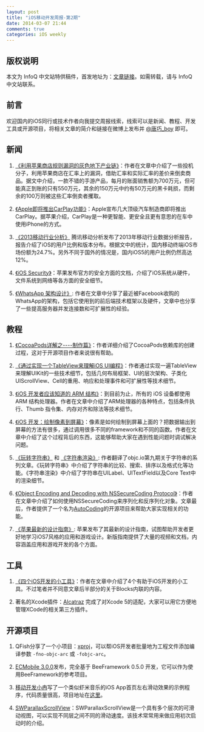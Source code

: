 ```yaml
---
layout: post
title: "iOS移动开发周报-第2期"
date: 2014-03-07 21:44
comments: true
categories: iOS weekly
---
```


## 版权说明

本文为 InfoQ 中文站特供稿件，首发地址为：[文章链接](http://www.infoq.com/cn/news/2014/03/apple-store-gray-chain)。如需转载，请与 InfoQ 中文站联系。

## 前言

欢迎国内的iOS同行或技术作者向我提交周报线索，线索可以是新闻、教程、开发工具或开源项目，将相关文章的简介和链接在微博上发布并 [@唐巧_boy](http://weibo.com/tangqiaoboy) 即可。


## 新闻

 1. [《利用苹果商店规则漏洞的灰色地下产业链》](http://daily.zhihu.com/story/3350426)：作者在文章中介绍了一些投机分子，利用苹果商店在汇率上的漏洞，借助汇率和实际汇率的差价来倒卖商品。据文中介绍，一款不错的手游产品，每月的账面销售额为700万元，但可能真正到账的只有550万元，其余的150万元中约有50万元的黑卡耗损，而剩余的100万则被这些汇率倒卖者攫取。

 1. [《Apple即将推出CarPlay功能》](http://www.guomii.com/posts/37790)：Apple宣布几大顶级汽车制造商即将推出CarPlay。据苹果介绍，CarPlay是一种更智能、更安全且更有意思的在车中使用iPhone的方式。
 
 1. [《2013移动行业分析》](http://djt.qq.com/mobile/article/1073) 腾讯移动分析发布了2013年移动行业数据分析报告，报告介绍了iOS的用户比例和版本分布。根据文中的统计，国内移动终端iOS市场份额为24.7%。另外不同于国外的情况是，国内iOS5的用户比例仍然高达12%。
 
 1. [《iOS Security》](http://images.apple.com/iphone/business/docs/iOS_Security_Feb14.pdf)：苹果发布官方的安全方面的文档，介绍了iOS系统从硬件，文件系统到网络等各方面的安全细节。
  
 1. [《WhatsApp 架构设计》](http://highscalability.com/blog/2014/2/26/the-whatsapp-architecture-facebook-bought-for-19-billion.html): 作者在文章中分享了最近被Facebook收购的WhatsApp的架构，包括它使用到的前后端技术框架以及硬件，文章中也分享了一些提高服务器并发连接数和可扩展性的经验。  
  
## 教程

 1. [《CocoaPods详解之----制作篇》](http://blog.csdn.net/wzzvictory/article/details/20067595)：作者详细介绍了CocoaPods依赖库的创建过程，这对于开源项目作者来说很有帮助。

 1. [《通过实现一个TableView来理解iOS UI编程》](http://blog.jobbole.com/61101/)：作者通过实现一遍TableView来理解UIKit的一些技术细节，包括几何布局框架、UI的层次架构、子类化UIScrollView、Cell的重用、响应和处理事件和可扩展性等技术细节。

 1. [《iOS 开发者应该知道的 ARM 结构》](http://www.yidianzixun.com/article/news_eaf23f7ff41d4862ecbf0d10441cf5f5?s=1)：到目前为止，所有的 iOS 设备都使用 ARM 结构处理器。作者在文章中介绍了ARM处理器的各种特点，包括条件执行、Thumb 指令集、内存对齐和除法等技术细节。
 
 1. [《iOS 开发：绘制像素到屏幕》](http://segmentfault.com/a/1190000000390012)：像素是如何绘制到屏幕上面的？把数据输出到屏幕的方法有很多，通过调用很多不同的framework和不同的函数。作者在文章中介绍了这个过程背后的东西，这能够帮助大家在遇到性能问题时调试解决问题。 
 
 1. [《玩转字符串》](http://iosinit.com/?p=854) 和 [《字符串渲染》](http://iosinit.com/?p=880): 作者翻译了objc.io第九期关于字符串的系列文章。《玩转字符串》中介绍了字符串的比较、搜索、排序以及格式化等功能。《字符串渲染》中介绍了字符串在UILabel、UITextField以及Core Text中的渲染细节。
 
 1. [《Object Encoding and Decoding with NSSecureCoding Protocol》](http://iosdevelopertips.com/general/object-encoding-and-decoding-with-nssecurecoding.html)：作者在文章中介绍了如何使用NSSecureCoding来序列化和反序列化对象。文章最后，作者提供了一个名为[AutoCoding](https://github.com/nicklockwood/AutoCoding)的开源项目来帮助大家实现相关的功能。

 1. [《苹果最新的设计指南》](https://developer.apple.com/design/): 苹果发布了其最新的设计指南，试图帮助开发者更好地学习iOS7风格的应用和游戏设计。新版指南提供了大量的视频和文档，内容涵盖应用和游戏开发的各个方面。

 
## 工具

 1. [《四个iOS开发的小工具》](http://koofrank.com/blog/2014/02/28/my-first-article/)：作者在文章中介绍了4个有助于iOS开发的小工具。不过笔者并不同意文章后半部分的关于Blocks内联的内容。

 1. 著名的Xcode插件：[Alcatraz](https://github.com/supermarin/Alcatraz) 完成了对Xcode 5的适配，大家可以用它方便地管理XCode的相关第三方插件。

## 开源项目

 1. QFish分享了一个小项目：[xproj](https://github.com/qfish/xproj)，可以帮iOS开发者批量地为工程文件添加编译参数 `-fno-objc-arc` 或 `-fobjc-arc`。
 
 1. [ECMobile 3.0.0](https://github.com/GeekZooStudio/ECMobile_iOS)发布，完全基于 BeeFramework 0.5.0 开发，它可以作为使用BeeFramework的参考项目。

 1. [移动开发小冉](http://weibo.com/ranwj)写了一个类似虾米音乐的iOS App首页左右滑动效果的示例程序，代码质量很高，项目地址在[这里](https://github.com/nonstriater/NTSlidingViewController)。
 
 1. [SWParallaxScrollView](https://github.com/5sw/SWParallaxScrollView)：SWParallaxScrollView是一个具有多个层次的可滑动视图，可以实现不同层之间不同的滑动速度。该技术常常用来做应用初次启动时的介绍。
 
